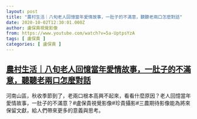 ```yaml
---
layout: post
title: "農村生活｜八旬老人回憶當年愛情故事，一肚子的不滿意，聽聽老兩口怎麼對話"
date: 2020-10-02T12:30:01.000Z
author: 盧保貴視覺影像
from: https://www.youtube.com/watch?v=5a-UptpsYzA
tags: [ 盧保貴 ]
categories: [ 盧保貴 ]
---
```

<!--1601641801000-->
[農村生活｜八旬老人回憶當年愛情故事，一肚子的不滿意，聽聽老兩口怎麼對話](https://www.youtube.com/watch?v=5a-UptpsYzA)
------

<div>
河南山區，秋收季節到了，老兩口根本高興不起來，看看什麼原因？老人回憶當年愛情故事，一肚子的不滿意？#盧保貴視覺影像#珍貴攝影#三農期待影像能為將來保留文獻，給人們帶來更多的意義與思考。
</div>
